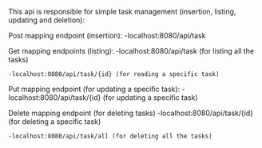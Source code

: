 This api is responsible for simple task management (insertion, listing, updating and deletion):

Post mapping endpoint (insertion):
    -localhost:8080/api/task

Get mapping endpoints (listing):
    -localhost:8080/api/task (for listing all the tasks)

    -localhost:8080/api/task/{id} (for reading a specific task)

Put mapping endpoint (for updating a specific task):
    -localhost:8080/api/task/{id} (for updating a specific task)

Delete mapping endpoint (for deleting tasks)
    -localhost:8080/api/task/{id} (for deleting a specific task)
    
    -localhost:8080/api/task/all (for deleting all the tasks)

